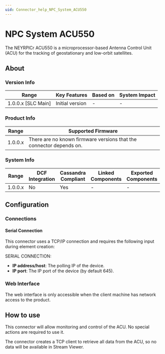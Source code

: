 ```yaml
---
uid: Connector_help_NPC_System_ACU550
---
```


# NPC System ACU550

The NEYRPICr ACU550 is a microprocessor-based Antenna Control Unit (ACU) for the tracking of geostationary and low-orbit satellites.

## About

### Version Info

| Range                | Key Features     | Based on     | System Impact     |
|----------------------|------------------|--------------|-------------------|
| 1.0.0.x \[SLC Main\] | Initial version  | \-           | \-                |

### Product Info

| **Range** | **Supported Firmware**                                              |
|-----------|---------------------------------------------------------------------|
| 1.0.0.x   | There are no known firmware versions that the connector depends on. |

### System Info

| Range     | DCF Integration     | Cassandra Compliant     | Linked Components     | Exported Components     |
|-----------|---------------------|-------------------------|-----------------------|-------------------------|
| 1.0.0.x   | No                  | Yes                     | \-                    | \-                      |

## Configuration

### Connections

#### Serial Connection

This connector uses a TCP/IP connection and requires the following input during element creation:

SERIAL CONNECTION:

- **IP address/host**: The polling IP of the device.
- **IP port**: The IP port of the device (by default 645).

### Web Interface

The web interface is only accessible when the client machine has network access to the product.

## How to use

This connector will allow monitoring and control of the ACU. No special actions are required to use it.

The connector creates a TCP client to retrieve all data from the ACU, so no data will be available in Stream Viewer.
